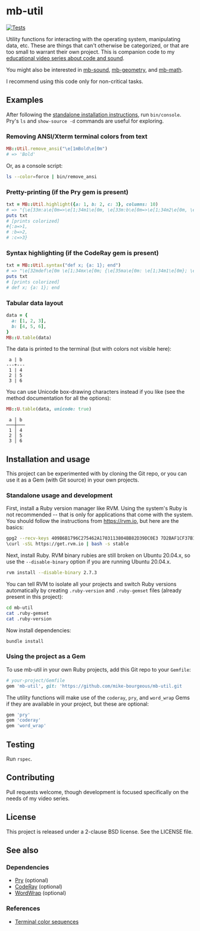 # mb-util

[![Tests](https://github.com/mike-bourgeous/mb-util/actions/workflows/test.yml/badge.svg)](https://github.com/mike-bourgeous/mb-util/actions/workflows/test.yml)

Utility functions for interacting with the operating system, manipulating data,
etc.  These are things that can't otherwise be categorized, or that are too
small to warrant their own project.  This is companion code to my [educational
video series about code and sound][0].

You might also be interested in [mb-sound][1], [mb-geometry][2], and [mb-math][3].

I recommend using this code only for non-critical tasks.

## Examples

After following the [standalone installation
instructions](#installation-and-usage), run `bin/console`.  Pry's `ls` and
`show-source -d` commands are useful for exploring.

### Removing ANSI/Xterm terminal colors from text

```ruby
MB::Util.remove_ansi("\e[1mBold\e[0m")
# => 'Bold'
```

Or, as a console script:

```bash
ls --color=force | bin/remove_ansi
```

### Pretty-printing (if the Pry gem is present)

```ruby
txt = MB::Util.highlight({a: 1, b: 2, c: 3}, columns: 10)
# => "{\e[33m:a\e[0m=>\e[1;34m1\e[0m, \e[33m:b\e[0m=>\e[1;34m2\e[0m, \e[33m:c\e[0m=>\e[1;34m3\e[0m}\n"
puts txt
# [prints colorized]
#{:a=>1,
# :b=>2,
# :c=>3}
```

### Syntax highlighting (if the CodeRay gem is present)

```ruby
txt = MB::Util.syntax("def x; {a: 1}; end")
# => "\e[32mdef\e[0m \e[1;34mx\e[0m; {\e[35ma\e[0m: \e[1;34m1\e[0m}; \e[32mend\e[0m"
puts txt
# [prints colorized]
# def x; {a: 1}; end
```

### Tabular data layout

```ruby
data = {
  a: [1, 2, 3],
  b: [4, 5, 6],
}
MB::U.table(data)
```

The data is printed to the terminal (but with colors not visible here):


```
 a | b
---+---
 1 | 4
 2 | 5
 3 | 6
```

You can use Unicode box-drawing characters instead if you like (see the method
documentation for all the options):

```ruby
MB::U.table(data, unicode: true)
```

```
 a │ b
───┼───
 1 │ 4
 2 │ 5
 3 │ 6
```

## Installation and usage

This project can be experimented with by cloning the Git repo, or you can use
it as a Gem (with Git source) in your own projects.

### Standalone usage and development

First, install a Ruby version manager like RVM.  Using the system's Ruby is not
recommended -- that is only for applications that come with the system.  You
should follow the instructions from https://rvm.io, but here are the basics:

```bash
gpg2 --recv-keys 409B6B1796C275462A1703113804BB82D39DC0E3 7D2BAF1CF37B13E2069D6956105BD0E739499BDB
\curl -sSL https://get.rvm.io | bash -s stable
```

Next, install Ruby.  RVM binary rubies are still broken on Ubuntu 20.04.x, so
use the `--disable-binary` option if you are running Ubuntu 20.04.x.

```bash
rvm install --disable-binary 2.7.3
```

You can tell RVM to isolate all your projects and switch Ruby versions
automatically by creating `.ruby-version` and `.ruby-gemset` files (already
present in this project):

```bash
cd mb-util
cat .ruby-gemset
cat .ruby-version
```

Now install dependencies:

```bash
bundle install
```

### Using the project as a Gem

To use mb-util in your own Ruby projects, add this Git repo to your
`Gemfile`:

```ruby
# your-project/Gemfile
gem 'mb-util', git: 'https://github.com/mike-bourgeous/mb-util.git
```

The utility functions will make use of the `coderay`, `pry`, and `word_wrap`
Gems if they are available in your project, but these are optional:

```ruby
gem 'pry'
gem 'coderay'
gem 'word_wrap'
```

## Testing

Run `rspec`.

## Contributing

Pull requests welcome, though development is focused specifically on the needs
of my video series.

## License

This project is released under a 2-clause BSD license.  See the LICENSE file.

## See also

### Dependencies

- [Pry](https://pry.github.io/) (optional)
- [CodeRay](http://coderay.rubychan.de/) (optional)
- [WordWrap](https://github.com/pazdera/word_wrap) (optional)

### References

- [Terminal color sequences](https://en.wikipedia.org/wiki/ANSI_escape_code)


[0]: https://www.youtube.com/playlist?list=PLpRqC8LaADXnwve3e8gI239eDNRO3Nhya
[1]: https://github.com/mike-bourgeous/mb-sound
[2]: https://github.com/mike-bourgeous/mb-geometry
[3]: https://github.com/mike-bourgeous/mb-math
